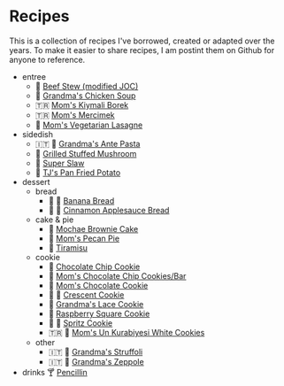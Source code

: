 # Recipes

This is a collection of recipes I've borrowed, created or adapted over the years. To make it easier to share recipes, I am postint them on Github for anyone to reference.

* entree
    * :cow2: [Beef Stew (modified JOC)](recipes/beef_stew.md)
    * :chicken: [Grandma's Chicken Soup](recipes/chicken_soup.md)
    * :tr: [Mom's Kiymali Borek](recipes/kiymali_borek.md)
    * :tr: [Mom's Mercimek](recipes/mercimek.md)
    * :shallow_pan_of_food: [Mom's Vegetarian Lasagne](recipes/vegetarian_lasagna.md)
* sidedish
    * :it: :green_salad: [Grandma's Ante Pasta](recipes/ante_pasta.md)
    * :mushroom: [Grilled Stuffed Mushroom](recipes/grilled_stuffed_mushroom.md)
    * :green_salad: [Super Slaw](recipes/super_slaw.md)
    * :potato: [TJ's Pan Fried Potato](recipes/pan_friend_potatoes.md)
* dessert
    * bread
        * :banana: :bread: [Banana Bread](recipes/banana_bread.md)
        * :apple: :bread: [Cinnamon Applesauce Bread](recipes/cinnamon_applesauce_bread.md)
    * cake & pie
        * :cake: [Mochae Brownie Cake](recipes/mocha_brownie_cake.md)
        * :pie: [Mom's Pecan Pie](recipes/peacn_pie.md)
        * :custard: [Tiramisu](recipes/tiramisu.md)
    * cookie
        * :cookie: [Chocolate Chip Cookie](recipes/chocolate_chip_cookie.md)
        * :cookie: [Mom's Chocolate Chip Cookies/Bar](recipes/chocolate_chip_cookie_bar.md)
        * :cookie: [Mom's Chocolate Cookie](recipes/chocolate_cookie.md)
        * :christmas_tree: :cookie: [Crescent Cookie](recipes/crescent_cookie.md)
        * :cookie: [Grandma's Lace Cookie](recipes/lace_cookie.md)
        * :cookie: [Raspberry Square Cookie](recipes/raspberry_square_cookie.md)
        * :christmas_tree: :cookie: [Spritz Cookie](recipes/spritz_cookie.md)
        * :tr: :cookie: [Mom's Un Kurabiyesi White Cookies](recipes/un_kurabiyesi_white_cookie.md)
    * other
        * :it: :honey_pot: [Grandma's Struffoli](recipes/struffoli.md)
        * :it: :doughnut: [Grandma's Zeppole](recipes/zeppole.md)
* drinks
    :cocktail: [Pencillin](recipes/pencillin.md)

